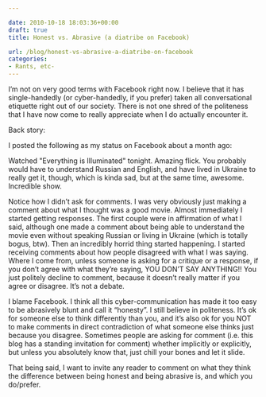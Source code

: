 ```yaml
---

date: 2010-10-18 18:03:36+00:00
draft: true
title: Honest vs. Abrasive (a diatribe on Facebook)

url: /blog/honest-vs-abrasive-a-diatribe-on-facebook
categories:
- Rants, etc-
---
```


I’m not on very good terms with Facebook right now. I believe that it has single-handedly (or cyber-handedly, if you prefer) taken all conversational etiquette right out of our society. There is not one shred of the politeness that I have now come to really appreciate when I do actually encounter it.




Back story:




I posted the following as my status on Facebook about a month ago:




Watched "Everything is Illuminated" tonight. Amazing flick. You probably would have to understand Russian and English, and have lived in Ukraine to really get it, though, which is kinda sad, but at the same time, awesome. Incredible show.




Notice how I didn’t ask for comments. I was very obviously just making a comment about what I thought was a good movie. Almost immediately I started getting responses. The first couple were in affirmation of what I said, although one made a comment about being able to understand the movie even without speaking Russian or living in Ukraine (which is totally bogus, btw). Then an incredibly horrid thing started happening. I started receiving comments about how people disagreed with what I was saying. Where I come from, unless someone is asking for a critique or a response, if you don’t agree with what they’re saying, YOU DON’T SAY ANYTHING!! You just politely decline to comment, because it doesn’t really matter if you agree or disagree. It’s not a debate.




I blame Facebook. I think all this cyber-communication has made it too easy to be abrasively blunt and call it “honesty”. I still believe in politeness. It’s ok for someone else to think differently than you, and it’s also ok for you NOT to make comments in direct contradiction of what someone else thinks just because you disagree. Sometimes people are asking for comment (i.e. this blog has a standing invitation for comment) whether implicitly or explicitly, but unless you absolutely know that, just chill your bones and let it slide.




That being said, I want to invite any reader to comment on what they think the difference between being honest and being abrasive is, and which you do/prefer.

